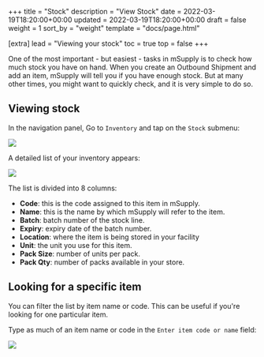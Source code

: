 +++
title = "Stock"
description = "View Stock"
date = 2022-03-19T18:20:00+00:00
updated = 2022-03-19T18:20:00+00:00
draft = false
weight = 1
sort_by = "weight"
template = "docs/page.html"

[extra]
lead = "Viewing your stock"
toc = true
top = false
+++

One of the most important - but easiest - tasks in mSupply is to check how much stock you have on hand. When you create an Outbound Shipment and add an item, mSupply  will tell you if you have enough stock. But at many other times, you might want to quickly check, and it is very simple to do so.

## Viewing stock

In the navigation panel, Go to `Inventory` and tap on the  `Stock` submenu: 

![](/docs/inventory/stock_gotostock.png)

A detailed list of your inventory appears: 

![](/docs/inventory/stock_viewstock.png)

The list is divided into 8 columns: 
* **Code**: this is the code assigned to this item in mSupply. 
* **Name**: this is the name by which mSupply will refer to the item.
* **Batch**: batch number of the stock line. 
* **Expiry**: expiry date of the batch number. 
* **Location**: where the item is being stored in your facility
* **Unit**: the unit you use for this item.
* **Pack Size**: number of units per pack.
* **Pack Qty**: number of packs available in your store.


## Looking for a specific item

You can filter the list by item name or code. This can be useful if you're looking for one particular item. 

Type as much of an item name or code in the `Enter item code or name` field: 

![](/docs/inventory/stock_search.gif)